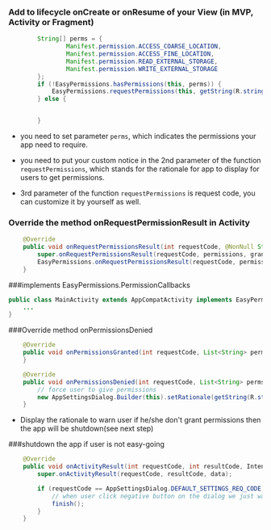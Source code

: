 ### Add to lifecycle onCreate or onResume of your View \(in MVP, Activity or Fragment\) 

```java
        String[] perms = {
                Manifest.permission.ACCESS_COARSE_LOCATION,
                Manifest.permission.ACCESS_FINE_LOCATION,
                Manifest.permission.READ_EXTERNAL_STORAGE,
                Manifest.permission.WRITE_EXTERNAL_STORAGE
        };
        if (!EasyPermissions.hasPermissions(this, perms)) {
            EasyPermissions.requestPermissions(this, getString(R.string.perm_more), 1, perms);
        } else {


        }
```

* you need to set parameter `perms`, which indicates the permissions your app need to require.

* you need to put your custom notice in the 2nd parameter of the function `requestPermissions`, which stands for the rationale for app to display for users to get permissions.
* 3rd parameter of the function `requestPermissions` is request code, you can customize it by yourself as well.

### Override the method onRequestPermissionResult in Activity

```java
    @Override
    public void onRequestPermissionsResult(int requestCode, @NonNull String[] permissions, @NonNull int[] grantResults) {
        super.onRequestPermissionsResult(requestCode, permissions, grantResults);
        EasyPermissions.onRequestPermissionsResult(requestCode, permissions, grantResults, this);
    }
```

###implements EasyPermissions.PermissionCallbacks
```java
public class MainActivity extends AppCompatActivity implements EasyPermissions.PermissionCallbacks {
    ...
}
```

###Override method onPermissionsDenied
```java
    @Override
    public void onPermissionsGranted(int requestCode, List<String> perms) {
    }

    @Override
    public void onPermissionsDenied(int requestCode, List<String> perms) {
        // force user to give permissions
        new AppSettingsDialog.Builder(this).setRationale(getString(R.string.perm_rationale)).setNegativeButton(R.string.perm_leave).build().show();
    }
```
* Display the rationale to warn user if he/she don't grant permissions then the app will be shutdown(see next step)

###shutdown the app if user is not easy-going
```java
    @Override
    public void onActivityResult(int requestCode, int resultCode, Intent data) {
        super.onActivityResult(requestCode, resultCode, data);

        if (requestCode == AppSettingsDialog.DEFAULT_SETTINGS_REQ_CODE) {
            // when user click negative button on the dialog we just warned, shutdown the app without hesitation and mercy.
            finish();
        }
    }

```


